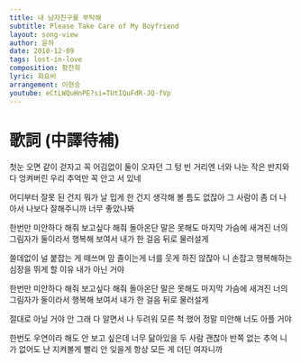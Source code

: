 ```yaml
---
title: 내 남자친구를 부탁해
subtitle: Please Take Care of My Boyfriend
layout: song-view
author: 윤하
date: 2010-12-09
tags: lost-in-love
composition: 황찬희
lyric: 화요비
arrangement: 이현승
youtube: eCtLWQuHnPE?si=TUtIQuFdR-JQ-fVp
---
```


# 歌詞 (中譯待補)

첫눈 오면 같이 걷자고 꼭 어김없이 둘이 오자던 그 텅 빈 거리엔
너와 나눈 작은 반지와 다 엉켜버린 우리 추억만 꼭 안고 서 있네

어디부터 잘못 된 건지 뭐가 날 밉게 한 건지 생각해 볼 틈도 없잖아
그 사람이 좀 더 나아서 나보다 잘해주니까 너무 좋았나봐

한번만 미안하다 해줘 보고싶다 해줘 돌아온단 말은 못해도
마지막 가슴에 새겨진 너의 그림자가 둘이라서 행복해 보여서 내가 한 걸음 뒤로 물러설게

쓸데없이 널 붙잡는 게 떼쓰며 맘 졸이는게 너를 웃게 하진 않잖아
니 손잡고 행복해하는 심장을 뛰게 할 이유 내가 아닌 거야

한번만 미안하다 해줘 보고싶다 해줘 돌아온단 말은 못해도
마지막 가슴에 새겨진 너의 그림자가 둘이라서 행복해 보여서 내가 한 걸음 뒤로 물러설게

절대로 아닐 거야 안 그래 다 알면서 나 두려워 모른 척 했어 정말
미안해 너도 아플 거야

한번도 우연이라 해도 안 보고 싶은데 너무 닮아있을 두 사람
괜찮아 반쪽 없는 추억 니가 없어도 난 지켜볼게 빨리 안 잊을게 항상 모든 게 더딘 여자니까
